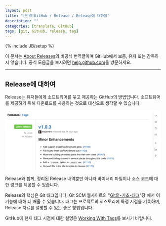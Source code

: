 ```yaml
---
layout: post
title: "[번역]GitHub / Release / Release에 대하여"
description: ""
categories: [translate, GitHub]
tags: [git, GitHub, release, tag]
---
```

{% include JB/setup %}

이 문서는 [About Releases](https://help.github.com/articles/about-releases)의 비공식 번역글이며 GitHub에서 보증, 유지 또는 감독하지 않습니다. 공식 도움글을 보시려면 [help.github.com](https://help.github.com)을 방문하세요.

---

## Release에 대하여

Release는 유저들에게 소프트워어를 묶고 제공하는 GitHub의 방법입니다. 소프트웨어를 제공하기 위해 다운로드를 사용하는 것으로 대신으로 생각할 수 있습니다.

![overview](/../../../../image/2014/03/github-release-overview.png)

Release와 함께, 정리된 Release 내역뿐만 아니라 바이너리 파일이나 소스 코드에 대한 링크를 제공할 수 있습니다.

Release의 핵심은 Git 태그입니다; Git SCM 웹사이트의 "[Git의-기초-태그](http://git-scm.com/book/ko/Git의-기초-태그)"장 에서 이 기능에 대해 더 배울 수 있습니다. 태그는 프로젝트의 히스토리에 특정 지점을 기록하며, Release 자료를 설명할 수 있는 좋은 방법입니다.

GitHub에 현재 태그 시점에 대한 설명은 [Working With Tags](https://help.github.com/articles/working-with-tags)를 보시기 바랍니다.